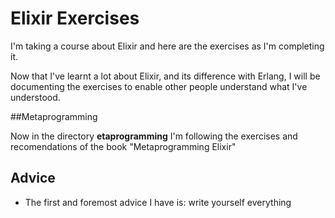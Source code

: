 # Elixir Exercises
I'm taking a course about Elixir and here are the exercises as I'm completing it.

Now that I've learnt a lot about Elixir, and its difference with Erlang, I will
be documenting the exercises to enable other people understand what I've
understood.

##Metaprogramming

Now in the directory **etaprogramming** I'm following the exercises and recomendations
of the book "Metaprogramming Elixir"

## Advice
- The first and foremost advice I have is: write yourself everything
